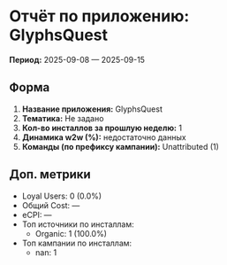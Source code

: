 # Отчёт по приложению: GlyphsQuest

**Период:** 2025-09-08 — 2025-09-15

## Форма
1. **Название приложения:** GlyphsQuest
2. **Тематика:** Не задано
3. **Кол-во инсталлов за прошлую неделю:** 1
4. **Динамика w2w (%):** недостаточно данных
5. **Команды (по префиксу кампании):** Unattributed (1)

## Доп. метрики
- Loyal Users: 0 (0.0%)
- Общий Cost: —
- eCPI: —
- Топ источники по инсталлам:
  - Organic: 1 (100.0%)
- Топ кампании по инсталлам:
  - nan: 1
